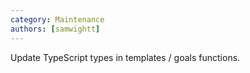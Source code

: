 ```yaml
---
category: Maintenance
authors: [samwightt]
---
```


Update TypeScript types in templates / goals functions.
